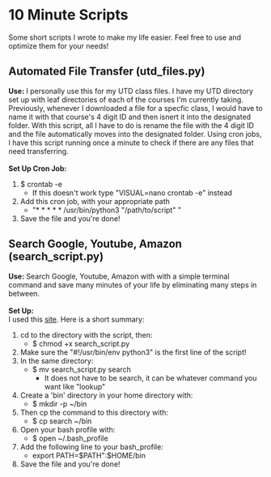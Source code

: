 # 10 Minute Scripts
Some short scripts I wrote to make my life easier. Feel free to use and optimize them for your needs!

## Automated File Transfer (utd_files.py)
<strong>Use:</strong> I personally use this for my UTD class files. 
I have my UTD directory set up with leaf directories of each of the courses I'm currently taking. 
Previously, whenever I downloaded a file for a specfic class,
I would have to name it with that course's 4 digit ID and then isnert it into the designated folder.
With this script, all I have to do is rename the file with the 4 digit ID and the file automatically
moves into the designated folder. Using cron jobs, I have this script running once a minute to check
if there are any files that need transferring. <br><br>
<strong>Set Up Cron Job:</strong><br>
1. $ crontab -e 
   * If this doesn't work type "VISUAL=nano crontab -e" instead
2. Add this cron job, with your appropriate path
   * "* * * * * /usr/bin/python3 "/path/to/script" "
3. Save the file and you're done!
## Search Google, Youtube, Amazon (search_script.py)
<strong>Use:</strong> Search Google, Youtube, Amazon with with a simple terminal command and save
many minutes of your life by eliminating many steps in between. <br><br>
<strong>Set Up:</strong><br>
I used this <a href="https://dbader.org/blog/how-to-make-command-line-commands-with-python">site</a>. Here is a short summary: <br>
1. cd to the directory with the script, then:
   * $ chmod +x search_script.py
2. Make sure the "#!/usr/bin/env python3" is the first line of the script!
3. In the same directory:
   * $ mv search_script.py search
     * It does not have to be search, it can be whatever command you want like "lookup"
4. Create a 'bin' directory in your home directory with:
   * $ mkdir -p ~/bin
5. Then cp the command to this directory with:
   * $ cp search ~/bin
6. Open your bash profile with:
   * $ open ~/.bash_profile
7. Add the following line to your bash_profile:
   * export PATH=$PATH":$HOME/bin
8. Save the file and you're done!
